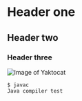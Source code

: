 # Header one
## Header two
### Header three

![Image of Yaktocat](https://octodex.github.com/images/yaktocat.png)

```
$ javac
Java compiler test
```
